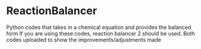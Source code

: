 # ReactionBalancer
Python codes that takes in a chemical equation and provides the balanced form
If you are using these codes, reaction balancer 2 should be used. 
Both codes uploaded to show the improvements/adjustments made
